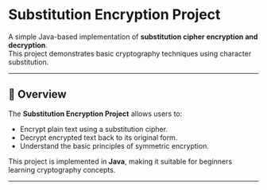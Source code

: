 # Substitution Encryption Project

A simple Java-based implementation of **substitution cipher encryption and decryption**.  
This project demonstrates basic cryptography techniques using character substitution.

---

## 🚀 Overview

The **Substitution Encryption Project** allows users to:
- Encrypt plain text using a substitution cipher.
- Decrypt encrypted text back to its original form.
- Understand the basic principles of symmetric encryption.

This project is implemented in **Java**, making it suitable for beginners learning cryptography concepts.

---
